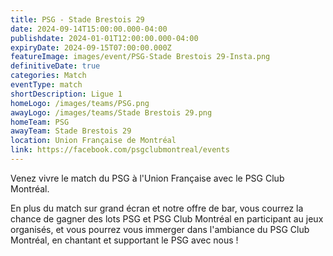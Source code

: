 ```yaml
---
title: PSG - Stade Brestois 29
date: 2024-09-14T15:00:00.000-04:00
publishdate: 2024-01-01T12:00:00.000-04:00
expiryDate: 2024-09-15T07:00:00.000Z
featureImage: images/event/PSG-Stade Brestois 29-Insta.png
definitiveDate: true
categories: Match
eventType: match
shortDescription: Ligue 1
homeLogo: /images/teams/PSG.png
awayLogo: /images/teams/Stade Brestois 29.png
homeTeam: PSG
awayTeam: Stade Brestois 29
location: Union Française de Montréal
link: https://facebook.com/psgclubmontreal/events
---
```


Venez vivre le match du PSG à l'Union Française avec le PSG Club Montréal.

En plus du match sur grand écran et notre offre de bar, vous courrez la chance de gagner des lots PSG et PSG Club Montréal en participant au jeux organisés, et vous pourrez vous immerger dans l'ambiance du PSG Club Montréal, en chantant et supportant le PSG avec nous !
